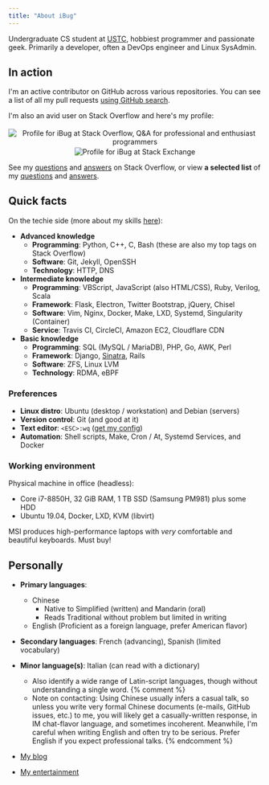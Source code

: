 ```yaml
---
title: "About iBug"
---
```


Undergraduate CS student at [USTC], hobbiest programmer and passionate geek. Primarily a developer, often a DevOps engineer and Linux SysAdmin.

## In action

I'm an active contributor on GitHub across various repositories. You can see a list of all my pull requests [using GitHub search][all-prs].

I'm also an avid user on Stack Overflow and here's my profile:

<p><center>
<a href="https://stackoverflow.com/users/5958455" style="text-decoration: initial;">
<img alt="Profile for iBug at Stack Overflow, Q&A for professional and enthusiast programmers" src="https://stackoverflow.com/users/flair/5958455.png" class="card" style="margin-top: 0.2rem;"/>
</a>
<a href="https://stackexchange.com/users/7886663" style="text-decoration: initial;">
<img alt="Profile for iBug at Stack Exchange" src="https://stackexchange.com/users/flair/7886663.png" class="card" style="margin-top: 0.2rem;"/>
</a>
</center></p>

See my [questions][so-q] and [answers][so-a] on Stack Overflow, or view **a selected list** of my [questions][so-sq] and [answers][so-sa].

## Quick facts

On the techie side (more about my skills [here](/skills)):

- **Advanced knowledge**
  - **Programming**: Python, C++, C, Bash (these are also my top tags on Stack Overflow)
  - **Software**: Git, Jekyll, OpenSSH
  - **Technology**: HTTP, DNS
- **Intermediate knowledge**
  - **Programming**: VBScript, JavaScript (also HTML/CSS), Ruby, Verilog, Scala
  - **Framework**: Flask, Electron, Twitter Bootstrap, jQuery, Chisel
  - **Software**: Vim, Nginx, Docker, Make, LXD, Systemd, Singularity (Container)
  - **Service**: Travis CI, CircleCI, Amazon EC2, Cloudflare CDN
- **Basic knowledge**
  - **Programming**: SQL (MySQL / MariaDB), PHP, Go, AWK, Perl
  - **Framework**: Django, [Sinatra](https://sinatrarb.com), Rails
  - **Software**: ZFS, Linux LVM
  - **Technology**: RDMA, eBPF

### Preferences

- **Linux distro**: Ubuntu (desktop / workstation) and Debian (servers)
- **Version control**: Git (and good at it)
- **Text editor**: `<ESC>:wq` ([get my config](https://ibugone.com/ext/conf/vimrc))
- **Automation**: Shell scripts, Make, Cron / At, Systemd Services, and Docker

### Working environment

Physical machine in office (headless):  

- Core i7-8850H, 32 GiB RAM, 1 TB SSD (Samsung PM981) plus some HDD
- Ubuntu 19.04, Docker, LXD, KVM (libvirt)

MSI produces high-performance laptops with *very* comfortable and beautiful keyboards. Must buy!

## Personally

- **Primary languages**:
  - Chinese
    - Native to Simplified (written) and Mandarin (oral)
    - Reads Traditional without problem but limited in writing
  - English (Proficient as a foreign language, prefer American flavor)
- **Secondary languages**: French (advancing), Spanish (limited vocabulary)
- **Minor language(s)**: Italian (can read with a dictionary)
  - Also identify a wide range of Latin-script languages, though without understanding a single word.
{% comment %}
  - Note on contacting: Using Chinese usually infers a casual talk, so unless you write very formal Chinese documents (e-mails, GitHub issues, etc.) to me, you will likely get a casually-written response, in IM chat-flavor language, and sometimes incoherent. Meanwhile, I'm careful when writing English and often try to be serious. Prefer English if you expect professional talks.
{% endcomment %}
- [My blog](/blog)
- [My entertainment](/entertainment)


  [USTC]: https://en.ustc.edu.cn/
  [so-q]: https://stackoverflow.com/users/5958455/ibug?tab=questions "iBug's questions on Stack Overflow"
  [so-a]: https://stackoverflow.com/users/5958455/ibug?tab=answers "iBug's answers on Stack Overflow"
  [so-sq]: /so/selected-questions
  [so-sa]: /so/selected-answers
  [all-prs]: https://github.com/pulls?utf8=%E2%9C%93&q=is%3Apr+author%3AiBug+archived%3Afalse "All of iBug's pull requests on GitHub"
